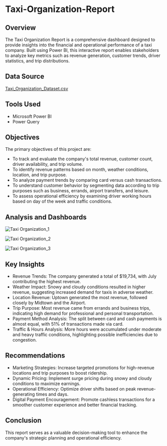 # Taxi-Organization-Report


## Overview
The Taxi Organization Report is a comprehensive dashboard designed to provide insights into the financial and operational performance of a taxi company. Built using Power BI, this interactive report enables stakeholders to analyze key metrics such as revenue generation, customer trends, driver statistics, and trip distributions.


## Data Source
[Taxi_Organization_Dataset.csv](https://github.com/user-attachments/files/19464737/Taxi_Organization_Dataset.csv)


## Tools Used
* Microsoft Power BI
* Power Query


## Objectives
The primary objectives of this project are:
* To track and evaluate the company's total revenue, customer count, driver availability, and trip volume.
* To identify revenue patterns based on month, weather conditions, location, and trip purpose.
* To analyze payment trends by comparing card versus cash transactions.
* To understand customer behavior by segmenting data according to trip purposes such as business, errands, airport transfers, and leisure.
* To assess operational efficiency by examining driver working hours based on day of the week and traffic conditions.


## Analysis and Dashboards

![Taxi Organization_1](https://github.com/user-attachments/assets/62bf3fe3-9f1f-40cf-a5dc-bef643a92387)

![Taxi Organization_2](https://github.com/user-attachments/assets/9ca04794-d608-4f0a-9de3-1187bcf4c50a)

![Taxi Organization_3](https://github.com/user-attachments/assets/c70ee613-d2ae-4eae-9f8e-d02cf06be1d6)


## Key Insights
* Revenue Trends: The company generated a total of $19,734, with July contributing the highest revenue.
* Weather Impact: Snowy and cloudy conditions resulted in higher revenue, suggesting increased demand for taxis in adverse weather.
* Location Revenue: Uptown generated the most revenue, followed closely by Midtown and the Airport.
* Trip Purpose: Most revenue came from errands and business trips, indicating high demand for professional and personal transportation.
* Payment Method Analysis: The split between card and cash payments is almost equal, with 51% of transactions made via card.
* Traffic & Hours Analysis: More hours were accumulated under moderate and heavy traffic conditions, highlighting possible inefficiencies due to congestion.


## Recommendations
* Marketing Strategies: Increase targeted promotions for high-revenue locations and trip purposes to boost ridership.
* Dynamic Pricing: Implement surge pricing during snowy and cloudy conditions to maximize earnings.
* Operational Efficiency: Optimize driver shifts based on peak revenue-generating times and days.
* Digital Payment Encouragement: Promote cashless transactions for a smoother customer experience and better financial tracking.


## Conclusion
This report serves as a valuable decision-making tool to enhance the company's strategic planning and operational efficiency.
